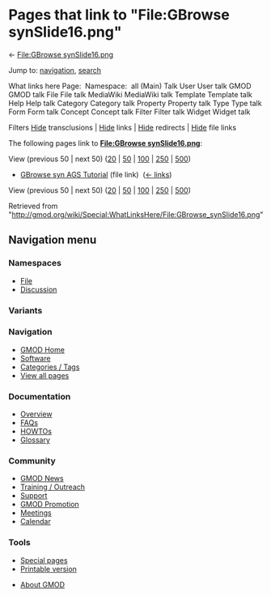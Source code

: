<div id="mw-page-base" class="noprint">

</div>

<div id="mw-head-base" class="noprint">

</div>

<div id="content" class="mw-body" role="main">

<span id="top"></span>

<div id="mw-js-message" style="display:none;">

</div>



# <span dir="auto">Pages that link to "File:GBrowse synSlide16.png"</span>

<div id="bodyContent">

<div id="contentSub">

← [File:GBrowse
synSlide16.png](/wiki/File:GBrowse_synSlide16.png "File:GBrowse synSlide16.png")

</div>

<div id="jump-to-nav" class="mw-jump">

Jump to: [navigation](#mw-navigation), [search](#p-search)

</div>

<div id="mw-content-text">

What links here Page:  Namespace:  all (Main) Talk User User talk GMOD
GMOD talk File File talk MediaWiki MediaWiki talk Template Template talk
Help Help talk Category Category talk Property Property talk Type Type
talk Form Form talk Concept Concept talk Filter Filter talk Widget
Widget talk

Filters
[Hide](/mediawiki/index.php?title=Special:WhatLinksHere/File:GBrowse_synSlide16.png&hidetrans=1 "Special:WhatLinksHere/File:GBrowse synSlide16.png")
transclusions \|
[Hide](/mediawiki/index.php?title=Special:WhatLinksHere/File:GBrowse_synSlide16.png&hidelinks=1 "Special:WhatLinksHere/File:GBrowse synSlide16.png")
links \|
[Hide](/mediawiki/index.php?title=Special:WhatLinksHere/File:GBrowse_synSlide16.png&hideredirs=1 "Special:WhatLinksHere/File:GBrowse synSlide16.png")
redirects \|
[Hide](/mediawiki/index.php?title=Special:WhatLinksHere/File:GBrowse_synSlide16.png&hideimages=1 "Special:WhatLinksHere/File:GBrowse synSlide16.png")
file links

The following pages link to **[File:GBrowse
synSlide16.png](/wiki/File:GBrowse_synSlide16.png "File:GBrowse synSlide16.png")**:

View (previous 50 \| next 50)
([20](/mediawiki/index.php?title=Special:WhatLinksHere/File:GBrowse_synSlide16.png&limit=20 "Special:WhatLinksHere/File:GBrowse synSlide16.png")
\|
[50](/mediawiki/index.php?title=Special:WhatLinksHere/File:GBrowse_synSlide16.png&limit=50 "Special:WhatLinksHere/File:GBrowse synSlide16.png")
\|
[100](/mediawiki/index.php?title=Special:WhatLinksHere/File:GBrowse_synSlide16.png&limit=100 "Special:WhatLinksHere/File:GBrowse synSlide16.png")
\|
[250](/mediawiki/index.php?title=Special:WhatLinksHere/File:GBrowse_synSlide16.png&limit=250 "Special:WhatLinksHere/File:GBrowse synSlide16.png")
\|
[500](/mediawiki/index.php?title=Special:WhatLinksHere/File:GBrowse_synSlide16.png&limit=500 "Special:WhatLinksHere/File:GBrowse synSlide16.png"))

- [GBrowse syn AGS
  Tutorial](/wiki/GBrowse_syn_AGS_Tutorial "GBrowse syn AGS Tutorial")
  (file link) ‎ <span class="mw-whatlinkshere-tools">([←
  links](/mediawiki/index.php?title=Special:WhatLinksHere&target=GBrowse+syn+AGS+Tutorial "Special:WhatLinksHere"))</span>

View (previous 50 \| next 50)
([20](/mediawiki/index.php?title=Special:WhatLinksHere/File:GBrowse_synSlide16.png&limit=20 "Special:WhatLinksHere/File:GBrowse synSlide16.png")
\|
[50](/mediawiki/index.php?title=Special:WhatLinksHere/File:GBrowse_synSlide16.png&limit=50 "Special:WhatLinksHere/File:GBrowse synSlide16.png")
\|
[100](/mediawiki/index.php?title=Special:WhatLinksHere/File:GBrowse_synSlide16.png&limit=100 "Special:WhatLinksHere/File:GBrowse synSlide16.png")
\|
[250](/mediawiki/index.php?title=Special:WhatLinksHere/File:GBrowse_synSlide16.png&limit=250 "Special:WhatLinksHere/File:GBrowse synSlide16.png")
\|
[500](/mediawiki/index.php?title=Special:WhatLinksHere/File:GBrowse_synSlide16.png&limit=500 "Special:WhatLinksHere/File:GBrowse synSlide16.png"))

</div>

<div class="printfooter">

Retrieved from
"<http://gmod.org/wiki/Special:WhatLinksHere/File:GBrowse_synSlide16.png>"

</div>

<div id="catlinks" class="catlinks catlinks-allhidden">

</div>

<div class="visualClear">

</div>

</div>

</div>

<div id="mw-navigation">

## Navigation menu

<div id="mw-head">



<div id="left-navigation">

<div id="p-namespaces" class="vectorTabs" role="navigation"
aria-labelledby="p-namespaces-label">

### Namespaces

- <span id="ca-nstab-image"><a href="/wiki/File:GBrowse_synSlide16.png" accesskey="c"
  title="View the file page [c]">File</a></span>
- <span id="ca-talk"><a
  href="/mediawiki/index.php?title=File_talk:GBrowse_synSlide16.png&amp;action=edit&amp;redlink=1"
  accesskey="t"
  title="Discussion about the content page [t]">Discussion</a></span>

</div>

<div id="p-variants" class="vectorMenu emptyPortlet" role="navigation"
aria-labelledby="p-variants-label">

### 

### Variants[](#)

<div class="menu">

</div>

</div>

</div>





</div>

</div>

</div>

<div id="mw-panel">

<div id="p-logo" role="banner">

<a href="/wiki/Main_Page"
style="background-image: url(http://gmod.org/images/GMOD-cogs.png);"
title="Visit the main page"></a>

</div>

<div id="p-Navigation" class="portal" role="navigation"
aria-labelledby="p-Navigation-label">

### Navigation

<div class="body">

- <span id="n-GMOD-Home">[GMOD Home](/wiki/Main_Page)</span>
- <span id="n-Software">[Software](/wiki/GMOD_Components)</span>
- <span id="n-Categories-.2F-Tags">[Categories /
  Tags](/wiki/Categories)</span>
- <span id="n-View-all-pages">[View all
  pages](/wiki/Special:AllPages)</span>

</div>

</div>

<div id="p-Documentation" class="portal" role="navigation"
aria-labelledby="p-Documentation-label">

### Documentation

<div class="body">

- <span id="n-Overview">[Overview](/wiki/Overview)</span>
- <span id="n-FAQs">[FAQs](/wiki/Category:FAQ)</span>
- <span id="n-HOWTOs">[HOWTOs](/wiki/Category:HOWTO)</span>
- <span id="n-Glossary">[Glossary](/wiki/Glossary)</span>

</div>

</div>

<div id="p-Community" class="portal" role="navigation"
aria-labelledby="p-Community-label">

### Community

<div class="body">

- <span id="n-GMOD-News">[GMOD News](/wiki/GMOD_News)</span>
- <span id="n-Training-.2F-Outreach">[Training /
  Outreach](/wiki/Training_and_Outreach)</span>
- <span id="n-Support">[Support](/wiki/Support)</span>
- <span id="n-GMOD-Promotion">[GMOD
  Promotion](/wiki/GMOD_Promotion)</span>
- <span id="n-Meetings">[Meetings](/wiki/Meetings)</span>
- <span id="n-Calendar">[Calendar](/wiki/Calendar)</span>

</div>

</div>

<div id="p-tb" class="portal" role="navigation"
aria-labelledby="p-tb-label">

### Tools

<div class="body">

- <span id="t-specialpages"><a href="/wiki/Special:SpecialPages" accesskey="q"
  title="A list of all special pages [q]">Special pages</a></span>
- <span id="t-print"><a
  href="/mediawiki/index.php?title=Special:WhatLinksHere/File:GBrowse_synSlide16.png&amp;printable=yes"
  rel="alternate" accesskey="p"
  title="Printable version of this page [p]">Printable version</a></span>

</div>

</div>

</div>

</div>

<div id="footer" role="contentinfo">

- <span id="footer-places-about">[About
  GMOD](/wiki/GMOD:About "GMOD:About")</span>

<!-- -->






</div>
